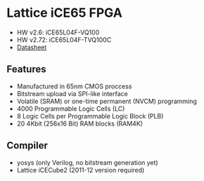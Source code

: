 
# Lattice iCE65 FPGA

 * HW v2.6: iCE65L04F-VQ100
 * HW v2.72: iCE65L04F-TVQ100C
 * [Datasheet](http://media.digikey.com/pdf/Data%20Sheets/Lattice%20PDFs/ICE65_UL-Pwr_FPGA.pdf)

## Features

 * Manufactured in 65nm CMOS proccess
 * Bitstream upload via SPI-like interface
 * Volatile (SRAM) or one-time permanent (NVCM) programming
 * 4000 Programmable Logic Cells (LC)
 * 8 Logic Cells per Programmable Logic Block (PLB)
 * 20 4Kbit (256x16 Bit) RAM blocks (RAM4K)

## Compiler

 * yosys (only Verilog, no bitstream generation yet)
 * Lattice iCECube2 (2011-12 version required)
